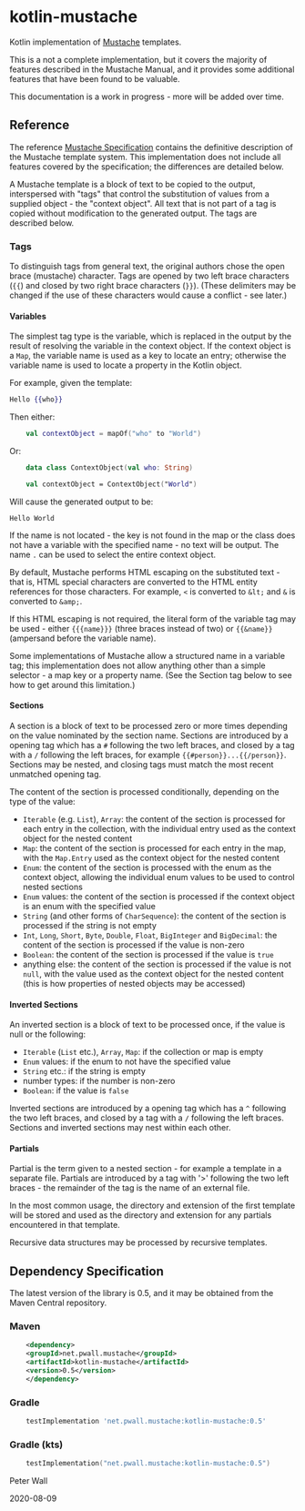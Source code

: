 # kotlin-mustache

Kotlin implementation of [Mustache](https://mustache.github.io/mustache.5.html) templates.

This is a not a complete implementation, but it covers the majority of features described in the Mustache Manual, and it
provides some additional features that have been found to be valuable.

This documentation is a work in progress - more will be added over time.

## Reference

The reference [Mustache Specification](https://github.com/mustache/spec) contains the definitive description of the
Mustache template system.
This implementation does not include all features covered by the specification; the differences are detailed below.

A Mustache template is a block of text to be copied to the output, interspersed with "tags" that control the
substitution of values from a supplied object - the "context object".
All text that is not part of a tag is copied without modification to the generated output.
The tags are described below.

### Tags

To distinguish tags from general text, the original authors chose the open brace (mustache) character.
Tags are opened by two left brace characters (`{{`) and closed by two right brace characters (`}}`).
(These delimiters may be changed if the use of these characters would cause a conflict - see later.)

#### Variables

The simplest tag type is the variable, which is replaced in the output by the result of resolving the variable in the
context object.
If the context object is a `Map`, the variable name is used as a key to locate an entry; otherwise the variable name is
used to locate a property in the Kotlin object.

For example, given the template:
```handlebars
Hello {{who}}
```

Then either:
```kotlin
    val contextObject = mapOf("who" to "World")
```
Or:
```kotlin
    data class ContextObject(val who: String)

    val contextObject = ContextObject("World")
```
Will cause the generated output to be:
```text
Hello World
```

If the name is not located - the key is not found in the map or the class does not have a variable with the specified
name - no text will be output.
The name `.` can be used to select the entire context object.

By default, Mustache performs HTML escaping on the substituted text - that is, HTML special characters are converted to
the HTML entity references for those characters.
For example, `<` is converted to `&lt;` and `&` is converted to `&amp;`.

If this HTML escaping is not required, the literal form of the variable tag may be used - either `{{{name}}}` (three
braces instead of two) or `{{&name}}` (ampersand before the variable name).

Some implementations of Mustache allow a structured name in a variable tag; this implementation does not allow anything
other than a simple selector - a map key or a property name.
(See the Section tag below to see how to get around this limitation.)

#### Sections

A section is a block of text to be processed zero or more times depending on the value nominated by the section name.
Sections are introduced by a opening tag which has a `#` following the two left braces, and closed by a tag with a `/`
following the left braces, for example `{{#person}}...{{/person}}`.
Sections may be nested, and closing tags must match the most recent unmatched opening tag.

The content of the section is processed conditionally, depending on the type of the value:

- `Iterable` (e.g. `List`), `Array`: the content of the section is processed for each entry in the collection, with the
individual entry used as the context object for the nested content
- `Map`: the content of the section is processed for each entry in the map, with the `Map.Entry` used as the context
object for the nested content
- `Enum`: the content of the section is processed with the enum as the context object, allowing the individual enum
values to be used to control nested sections
- `Enum` values: the content of the section is processed if the context object is an enum with the specified value
- `String` (and other forms of `CharSequence`): the content of the section is processed if the string is not empty
- `Int`, `Long`, `Short`, `Byte`, `Double`, `Float`, `BigInteger` and `BigDecimal`: the content of the section is
processed if the value is non-zero
- `Boolean`: the content of the section is processed if the value is `true`
- anything else: the content of the section is processed if the value is not `null`, with the value used as the context
object for the nested content (this is how properties of nested objects may be accessed)

#### Inverted Sections

An inverted section is a block of text to be processed once, if the value is null or the following:

- `Iterable` (`List` etc.), `Array`, `Map`: if the collection or map is empty
- `Enum` values: if the enum to not have the specified value
- `String` etc.: if the string is empty
- number types: if the number is non-zero
- `Boolean`: if the value is `false`

Inverted sections are introduced by a opening tag which has a `^` following the two left braces, and closed by a tag
with a `/` following the left braces.
Sections and inverted sections may nest within each other.

#### Partials

Partial is the term given to a nested section - for example a template in a separate file.
Partials are introduced by a tag with '>' following the two left braces - the remainder of the tag is the name of an
external file.

In the most common usage, the directory and extension of the first template will be stored and used as the directory and
extension for any partials encountered in that template.

Recursive data structures may be processed by recursive templates.

## Dependency Specification

The latest version of the library is 0.5, and it may be obtained from the Maven Central repository.

### Maven
```xml
    <dependency>
    <groupId>net.pwall.mustache</groupId>
    <artifactId>kotlin-mustache</artifactId>
    <version>0.5</version>
    </dependency>
```
### Gradle
```groovy
    testImplementation 'net.pwall.mustache:kotlin-mustache:0.5'
```
### Gradle (kts)
```kotlin
    testImplementation("net.pwall.mustache:kotlin-mustache:0.5")
```

Peter Wall

2020-08-09
